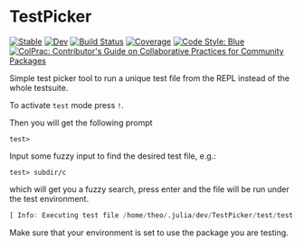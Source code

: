 # TestPicker

[![Stable](https://img.shields.io/badge/docs-stable-blue.svg)](https://theogf.github.io/TestPicker.jl/stable/)
[![Dev](https://img.shields.io/badge/docs-dev-blue.svg)](https://theogf.github.io/TestPicker.jl/dev/)
[![Build Status](https://github.com/theogf/TestPicker.jl/actions/workflows/CI.yml/badge.svg?branch=main)](https://github.com/theogf/TestPicker.jl/actions/workflows/CI.yml?query=branch%3Amain)
[![Coverage](https://codecov.io/gh/theogf/TestPicker.jl/branch/main/graph/badge.svg)](https://codecov.io/gh/theogf/TestPicker.jl)
[![Code Style: Blue](https://img.shields.io/badge/code%20style-blue-4495d1.svg)](https://github.com/invenia/BlueStyle)
[![ColPrac: Contributor's Guide on Collaborative Practices for Community Packages](https://img.shields.io/badge/ColPrac-Contributor's%20Guide-blueviolet)](https://github.com/SciML/ColPrac)

Simple test picker tool to run a unique test file from the REPL instead of the whole testsuite.

To activate `test` mode press `!`.

Then you will get the following prompt

```julia-repl
test> 
```

Input some fuzzy input to find the desired test file, e.g.:

```julia-repl
test> subdir/c
```

which will get you a fuzzy search, press enter and the file will be run under the test environment.

```julia
[ Info: Executing test file /home/theo/.julia/dev/TestPicker/test/test-subdir/test-file-c.jl
```

Make sure that your environment is set to use the package you are testing.
